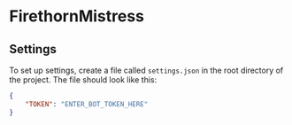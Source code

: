 # FirethornMistress

## Settings

To set up settings, create a file called `settings.json` in the root directory of the project. The file should look like this:

```json
{
	"TOKEN": "ENTER_BOT_TOKEN_HERE"
}
```
